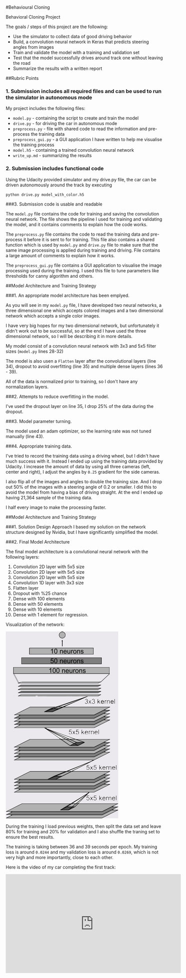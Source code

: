 #Behavioural Cloning

Behavioral Cloning Project

The goals / steps of this project are the following:

* Use the simulator to collect data of good driving behavior
* Build, a convolution neural network in Keras that predicts steering angles from images
* Train and validate the model with a training and validation set
* Test that the model successfully drives around track one without leaving the road
* Summarize the results with a written report

##Rubric Points


### 1. Submission includes all required files and can be used to run the simulator in autonomous mode

My project includes the following files:

* `model.py` - containing the script to create and train the model
* `drive.py` - for driving the car in autonomous mode
* `preprocess.py` - file with shared code to read the information and pre-process the training data
* `preprocess_gui.py` - a GUI application I have written to help me visualise the training process
* `model.h5` - containing a trained convolution neural network
* `write_up.md` - summarizing the results


### 2. Submission includes functional code

Using the Udacity provided simulator and my drive.py file, the car can be driven autonomously around the track by executing

```
python drive.py model_with_color.h5
```

###3. Submission code is usable and readable

The `model.py` file contains the code for training and saving the convolution neural network. The file shows the pipeline I used for training and validating the model, and it contains comments to explain how the code works. 

The `preprocess.py` file contains the code to read the training data and pre-process it before it is sent to for training. This file also contains a shared function which is used by `model.py` and `drive.py` file to make sure that the same image processing is applied during training and driving. File contains a large amount of comments to explain how it works.

The `preprocess_gui.py` file contains a GUI application to visualise the image processing used during the training. I used this file to tune parameters like thresholds for canny algorithm and others.

##Model Architecture and Training Strategy

###1. An appropriate model architecture has been emplyed.

As you will see in my `model.py` file, I have developed two neural networks, a three dimensional one which accepts colored images and a two dimensional network which accepts a single color images.

I have very big hopes for my two dimensional network, but unfortunately it didn't work out to be successful, so at the end I have used the three dimensional network, so I will be describing it in more details.

My model consist of a convolution neural network with 3x3 and 5x5 filter sizes (`model.py` lines 28-32)

The model is also usen a `Flatten` layer after the convolutional layers (line 34), dropout to avoid overfitting (line 35) and multiple dense layers (lines 36 - 39).

All of the data is normalized prior to training, so I don't have any normalization layers.

###2. Attempts to reduce overfitting in the model.

I've used the dropout layer on line 35, I drop 25% of the data during the dropout.

###3. Model parameter turning.

The model used an adam optimizer, so the learning rate was not tuned manually (line 43).

###4. Appropriate training data.

I've tried to record the training data using a driving wheel, but I didn't have much success with it. Instead I ended up using the training data provided by Udacity. I increase the amount of data by using all three cameras (left, center and right), I adjust the angles by `0.25` gradient for the side cameras.

I also flip all of the images and angles to double the training size. And I drop out 50% of the images with a steering angle of 0.2 or smaller. I did this to avoid the model from having a bias of driving straight. At the end I ended up having 21,364 sample of the training data.

I half every image to make the processing faster.

##Model Architecture and Training Strategy

###1. Solution Design Approach
I based my solution on the network structure designed by Nvidia, but I have significantly simplified the model.

###2. Final Model Architecture

The final model architecture is a convlutional neural network with the following layers:
1. Convolution 2D layer with 5x5 size
2. Convolution 2D layer with 5x5 size
3. Convolution 2D layer with 5x5 size
4. Convolution 1D layer with 3x3 size
5. Flatten layer
6. Dropout with %25 chance
7. Dense with 100 elements
8. Dense with 50 elements
9. Dense with 10 elements
10. Dense with 1 element for regression.

Visualization of the network:

![architecture.png](doc_img/architecture.png)

During the training I load previous weights, then split the data set and leave 80% for training and 20% for validation and I also shuffle the traning set to ensure the best results.

The training is taking between 36 and 39 seconds per epoch. My training loss is around `0.0244` and my validation loss is around `0.0269`, which is not very high and more importantly, close to each other.

Here is the video of my car completing the first track:

<iframe width="560" height="315" src="https://www.youtube.com/embed/cMsf99SIArE" frameborder="0" allowfullscreen></iframe>